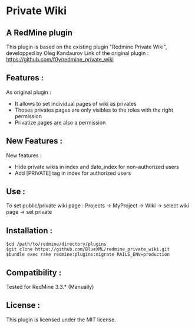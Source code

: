 # Private Wiki
## A RedMine plugin

This plugin is based on the existing plugin "Redmine Private  Wiki", developped  by Oleg Kandaurov
Link of the original plugin : https://github.com/f0y/redmine_private_wiki

## Features :

As original plugin :
* It allows to set individual pages of wiki as privates
* Thoses privates pages are only visibles to the roles with the right permission
* Privatize pages are also a permission

## New Features :

New features :
* Hide private wikis in index and date_index for non-authorized users 
* Add [PRIVATE] tag in index for authorized users

## Use :

To set public/private wiki page :
	Projects -> MyProject -> Wiki -> select wiki page -> set private

## Installation :

	$cd /path/to/redmine/directory/plugins
	$git clone https://github.com/BlueXML/redmine_private_wiki.git
	$bundle exec rake redmine:plugins:migrate RAILS_ENV=production

## Compatibility :
Tested for RedMine 3.3.* (Manually)

## License :
This plugin is licensed under the MIT license.




